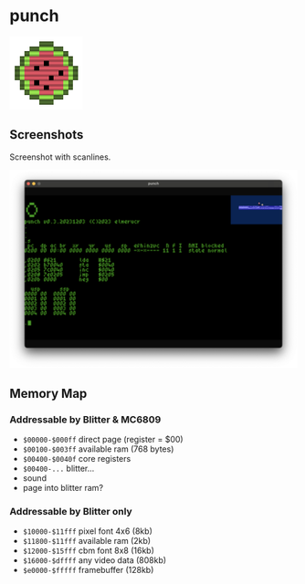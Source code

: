 # punch

![icon](./docs/punch_icon_128x128.png)

## Screenshots

Screenshot with scanlines.

![punch](./docs/20231203_screenshot.png)

## Memory Map

### Addressable by Blitter & MC6809

* ```$00000-$000ff``` direct page (register = $00)
* ```$00100-$003ff``` available ram (768 bytes)
* ```$00400-$0040f``` core registers
* ```$00400-...``` blitter...
* sound
* page into blitter ram?

### Addressable by Blitter only

* ```$10000-$11fff``` pixel font 4x6 (8kb)
* ```$11800-$11fff``` available ram (2kb)
* ```$12000-$15fff``` cbm font 8x8 (16kb)
* ```$16000-$dffff``` any video data (808kb)
* ```$e0000-$fffff``` framebuffer (128kb)
